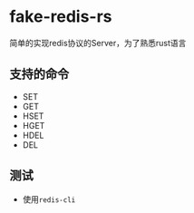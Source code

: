 # fake-redis-rs
简单的实现redis协议的Server，为了熟悉rust语言

## 支持的命令
* SET
* GET
* HSET
* HGET
* HDEL
* DEL

## 测试
* 使用`redis-cli`